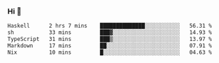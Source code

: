 ### Hi 👋

<!--START_SECTION:waka-->

```txt
Haskell      2 hrs 7 mins    ██████████████░░░░░░░░░░░   56.31 %
sh           33 mins         ███▓░░░░░░░░░░░░░░░░░░░░░   14.93 %
TypeScript   31 mins         ███▒░░░░░░░░░░░░░░░░░░░░░   13.97 %
Markdown     17 mins         ██░░░░░░░░░░░░░░░░░░░░░░░   07.91 %
Nix          10 mins         █░░░░░░░░░░░░░░░░░░░░░░░░   04.63 %
```

<!--END_SECTION:waka-->
